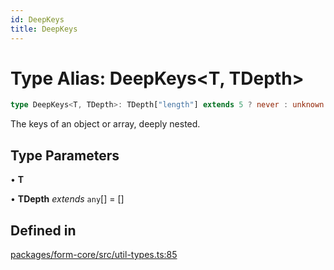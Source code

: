 ```yaml
---
id: DeepKeys
title: DeepKeys
---
```


# Type Alias: DeepKeys\<T, TDepth\>

```ts
type DeepKeys<T, TDepth>: TDepth["length"] extends 5 ? never : unknown extends T ? PrefixFromDepth<string, TDepth> : T extends readonly any[] & IsTuple<T> ? PrefixTupleAccessor<T, AllowedIndexes<T>, TDepth> : T extends any[] ? PrefixArrayAccessor<T, [...TDepth, any]> : T extends Date ? never : T extends object ? PrefixObjectAccessor<T, TDepth> : T extends string | number | boolean | bigint ? "" : never;
```

The keys of an object or array, deeply nested.

## Type Parameters

• **T**

• **TDepth** *extends* `any`[] = []

## Defined in

[packages/form-core/src/util-types.ts:85](https://github.com/TanStack/form/blob/a6313b7699753752ae30ff16c169e0b08c2369e8/packages/form-core/src/util-types.ts#L85)
